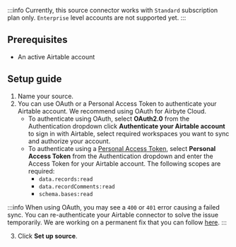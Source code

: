 :::info
Currently, this source connector works with `Standard` subscription plan only. `Enterprise` level accounts are not supported yet.
:::

## Prerequisites

* An active Airtable account

## Setup guide
1. Name your source.
2. You can use OAuth or a Personal Access Token to authenticate your Airtable account. We recommend using OAuth for Airbyte Cloud.
   - To authenticate using OAuth, select **OAuth2.0** from the Authentication dropdown click **Authenticate your Airtable account** to sign in with Airtable, select required workspaces you want to sync and authorize your account.
   - To authenticate using a [Personal Access Token](https://airtable.com/developers/web/guides/personal-access-tokens), select **Personal Access Token** from the Authentication dropdown and enter the Access Token for your Airtable account. The following scopes are required:
     - `data.records:read`
     - `data.recordComments:read`
     - `schema.bases:read`

:::info
When using OAuth, you may see a `400` or `401` error causing a failed sync. You can re-authenticate your Airtable connector to solve the issue temporarily. We are working on a permanent fix that you can follow [here](https://github.com/airbytehq/airbyte/issues/25278).
:::

3. Click **Set up source**.
